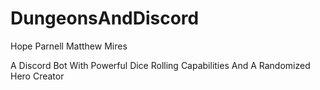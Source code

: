 # DungeonsAndDiscord
Hope Parnell
Matthew Mires

A Discord Bot With Powerful Dice Rolling Capabilities And A Randomized Hero Creator 